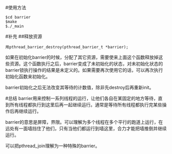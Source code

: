 #使用方法
```
$cd barrier
$make
$./_main
```
#补充
##释放资源
```
用pthread_barrier_destroy(pthread_barrier_t *barrier);
```
如果在初始化barrier的时候，分配了其它资源，需要使来上面这个函数释放掉这些资源。这个函数执行之后，barrier变成了未初始化的状态，对未初始化状态的barrier锁执行操作的结果是未定义的。如果需要再次使用它的话，可以再次执行初始化函数来初始化。

barrier初始化之后无法改变其等待的计数值，除非先destroy后再重新init。

#总结
barrier用来控制一系列线程的运行，让他们各自在某固定的地方等待，直到所有线程都执行到这里后再一起继续运行。通常是等待所有线程都执行完某些操作后再继续运行。

barrier的意思是屏障，界限。可以理解为多个线程在多个平行的跑道上运行，在远处有一面墙挡住了他们，只有当他们都运行到墙这里，合力才能把墙推倒并继续运行。

可以把pthread_join理解为一种特殊的barrier。
